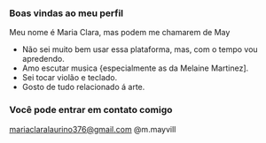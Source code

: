 ### Boas vindas ao meu perfil

Meu nome é Maria Clara, mas podem me chamarem de May

- Não sei muito bem usar essa plataforma, mas, com o tempo vou apredendo.
- Amo escutar musica {especialmente as da Melaine Martinez].
- Sei tocar violão e teclado.
- Gosto de tudo relacionado á arte.

### Você pode entrar em contato comigo
mariaclaralaurino376@gmail.com
@m.mayvill
